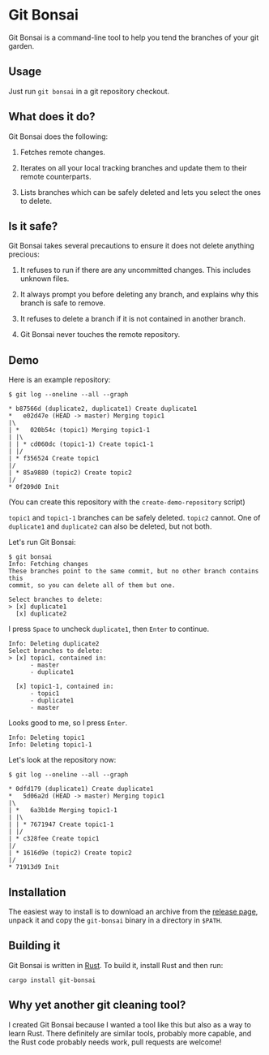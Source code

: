 # Git Bonsai

Git Bonsai is a command-line tool to help you tend the branches of your git garden.

## Usage

Just run `git bonsai` in a git repository checkout.

## What does it do?

Git Bonsai does the following:

1. Fetches remote changes.

2. Iterates on all your local tracking branches and update them to their remote counterparts.

3. Lists branches which can be safely deleted and lets you select the ones to delete.

## Is it safe?

Git Bonsai takes several precautions to ensure it does not delete anything precious:

1. It refuses to run if there are any uncommitted changes. This includes unknown files.

2. It always prompt you before deleting any branch, and explains why this branch is safe to remove.

3. It refuses to delete a branch if it is not contained in another branch.

4. Git Bonsai never touches the remote repository.

## Demo

Here is an example repository:

```
$ git log --oneline --all --graph

* b87566d (duplicate2, duplicate1) Create duplicate1
*   e02d47e (HEAD -> master) Merging topic1
|\
| *   020b54c (topic1) Merging topic1-1
| |\
| | * cd060dc (topic1-1) Create topic1-1
| |/
| * f356524 Create topic1
|/
| * 85a9880 (topic2) Create topic2
|/
* 0f209d0 Init
```

(You can create this repository with the `create-demo-repository` script)

`topic1` and `topic1-1` branches can be safely deleted. `topic2` cannot. One of `duplicate1` and `duplicate2` can also be deleted, but not both.

Let's run Git Bonsai:

```
$ git bonsai
Info: Fetching changes
These branches point to the same commit, but no other branch contains this
commit, so you can delete all of them but one.

Select branches to delete:
> [x] duplicate1
  [x] duplicate2
```

I press `Space` to uncheck `duplicate1`, then `Enter` to continue.

```
Info: Deleting duplicate2
Select branches to delete:
> [x] topic1, contained in:
      - master
      - duplicate1

  [x] topic1-1, contained in:
      - topic1
      - duplicate1
      - master
```

Looks good to me, so I press `Enter`.

```
Info: Deleting topic1
Info: Deleting topic1-1
```

Let's look at the repository now:

```
$ git log --oneline --all --graph

* 0dfd179 (duplicate1) Create duplicate1
*   5d06a2d (HEAD -> master) Merging topic1
|\
| *   6a3b1de Merging topic1-1
| |\
| | * 7671947 Create topic1-1
| |/
| * c328fee Create topic1
|/
| * 1616d9e (topic2) Create topic2
|/
* 71913d9 Init
```

## Installation

The easiest way to install is to download an archive from the [release page][release], unpack it and copy the `git-bonsai` binary in a directory in `$PATH`.

[release]: https://github.com/agateau/git-bonsai/releases

## Building it

Git Bonsai is written in [Rust][]. To build it, install Rust and then run:

    cargo install git-bonsai

[Rust]: https://www.rust-lang.org

## Why yet another git cleaning tool?

I created Git Bonsai because I wanted a tool like this but also as a way to learn Rust. There definitely are similar tools, probably more capable, and the Rust code probably needs work, pull requests are welcome!
